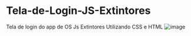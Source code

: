 # Tela-de-Login-JS-Extintores
Tela de login do app de OS Js Extintores
Utilizando CSS e HTML
![image](https://user-images.githubusercontent.com/83443899/234911185-3063d73d-9f04-444d-817b-4459bcda4a3d.png)
